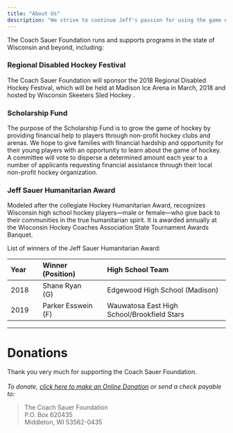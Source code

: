 ```yaml
---
title: "About Us"
description: "We strive to continue Jeff's passion for using the game of hockey to help others. The Foundation is dedicated to providing more opportunities to play the game of hockey and support programs, both able-bodied and disabled, that emphasize the development of youth hockey players, coaches, and officials."
---
```




The Coach Sauer Foundation runs and supports programs in the state of Wisconsin and beyond, including:

### Regional Disabled Hockey Festival
The Coach Sauer Foundation will sponsor the 2018 Regional Disabled Hockey Festival, which will be held at Madison Ice Arena in March, 2018 and hosted by Wisconsin Skeeters Sled Hockey .

### Scholarship Fund
The purpose of the Scholarship Fund is to grow the game of hockey by providing financial help to players through non-profit hockey clubs and arenas. We hope to give families with financial hardship and opportunity for their young players with an opportunity to learn about the game of hockey. A committee will vote to disperse a determined amount each year to a number of applicants requesting financial assistance through their local non-profit hockey organization.

### Jeff Sauer Humanitarian Award
<!-- [Details on how to apply for the 2018 Jeff Sauer Humanitarian Award here](post/Jeff-Sauer-Award-Application-2018/) -->

Modeled after the collegiate Hockey Humanitarian Award, recognizes Wisconsin high school hockey players—male or female—who give back to their communities in the true humanitarian spirit. It is awarded annually at the Wisconsin Hockey Coaches Association State Tournament Awards Banquet.

List of winners of the Jeff Sauer Humanitarian Award:

Year |   | Winner (Position)  |   | High School Team
:----|:--|:-------------------|:--|:---------------------------------------------
2018 |   | Shane Ryan (G)     |   | Edgewood High School (Madison)
2019 |   | Parker Esswein (F) |   | Wauwatosa East High School/Brookfield Stars

---

# Donations

Thank you very much for supporting the Coach Sauer Foundation. <br><br>
*To donate, [click here to make an Online Donation](https://csfmiracle.givesmart.com) or send a check payable to:*

> The Coach Sauer Foundation <br>
  P.O. Box 620435 <br>
  Middleton, WI 53562-0435